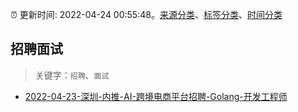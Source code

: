 :alarm_clock: 更新时间: 2022-04-24 00:55:48。[来源分类](../README.md)、[标签分类](../TAGS.md)、[时间分类](../TIMELINE.md)

## 招聘面试


> 关键字：`招聘`、`面试`



- [2022-04-23-深圳-内推-AI-跨境电商平台招聘-Golang-开发工程师](https://www.v2ex.com/t/848835) 